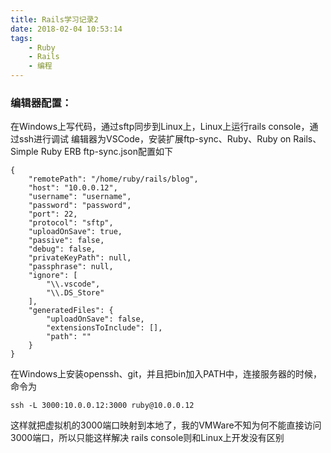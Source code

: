 ```yaml
---
title: Rails学习记录2
date: 2018-02-04 10:53:14
tags: 
    - Ruby
    - Rails
    - 编程
---
```


### 编辑器配置：
在Windows上写代码，通过sftp同步到Linux上，Linux上运行rails console，通过ssh进行调试
编辑器为VSCode，安装扩展ftp-sync、Ruby、Ruby on Rails、Simple Ruby ERB
ftp-sync.json配置如下
```
{
    "remotePath": "/home/ruby/rails/blog",
    "host": "10.0.0.12",
    "username": "username",
    "password": "password",
    "port": 22,
    "protocol": "sftp",
    "uploadOnSave": true,
    "passive": false,
    "debug": false,
    "privateKeyPath": null,
    "passphrase": null,
    "ignore": [
        "\\.vscode",
        "\\.DS_Store"
    ],
    "generatedFiles": {
        "uploadOnSave": false,
        "extensionsToInclude": [],
        "path": ""
    }
}
```
在Windows上安装openssh、git，并且把bin加入PATH中，连接服务器的时候，命令为
```
ssh -L 3000:10.0.0.12:3000 ruby@10.0.0.12
```
这样就把虚拟机的3000端口映射到本地了，我的VMWare不知为何不能直接访问3000端口，所以只能这样解决
rails console则和Linux上开发没有区别